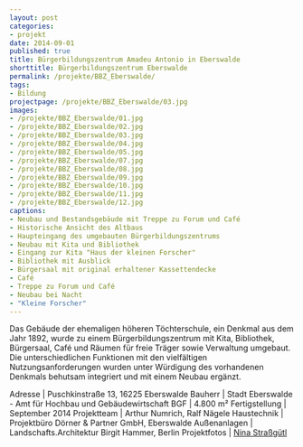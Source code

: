 ```yaml
---
layout: post
categories:
- projekt
date: 2014-09-01
published: true
title: Bürgerbildungszentrum Amadeu Antonio in Eberswalde
shorttitle: Bürgerbildungszentrum Eberswalde
permalink: /projekte/BBZ_Eberswalde/
tags: 
- Bildung
projectpage: /projekte/BBZ_Eberswalde/03.jpg
images:
- /projekte/BBZ_Eberswalde/01.jpg
- /projekte/BBZ_Eberswalde/02.jpg
- /projekte/BBZ_Eberswalde/03.jpg
- /projekte/BBZ_Eberswalde/04.jpg
- /projekte/BBZ_Eberswalde/05.jpg
- /projekte/BBZ_Eberswalde/07.jpg
- /projekte/BBZ_Eberswalde/08.jpg
- /projekte/BBZ_Eberswalde/09.jpg
- /projekte/BBZ_Eberswalde/10.jpg
- /projekte/BBZ_Eberswalde/11.jpg
- /projekte/BBZ_Eberswalde/12.jpg
captions:
- Neubau und Bestandsgebäude mit Treppe zu Forum und Café
- Historische Ansicht des Altbaus
- Haupteingang des umgebauten Bürgerbildungszentrums
- Neubau mit Kita und Bibliothek
- Eingang zur Kita "Haus der kleinen Forscher"
- Bibliothek mit Ausblick
- Bürgersaal mit original erhaltener Kassettendecke
- Café
- Treppe zu Forum und Café
- Neubau bei Nacht
- "Kleine Forscher"
---
```

Das Gebäude der ehemaligen höheren Töchterschule, ein Denkmal aus dem Jahr 1892, wurde zu einem Bürgerbildungszentrum mit Kita, Biblio­thek, Bürgersaal, Café und Räumen für freie Träger sowie Verwaltung umgebaut. Die unterschiedlichen Funktionen mit den vielfältigen Nutzungsanforderungen wurden unter Würdigung des vorhandenen Denkmals behutsam integriert und mit einem Neubau ergänzt.

Adresse			|	Puschkinstraße 13, 16225 Eberswalde 
Bauherr			|	Stadt Eberswalde - Amt für Hochbau und Gebäudewirtschaft
BGF				|	4.800 m²
Fertigstellung	|	September 2014
Projektteam		|	Arthur Numrich, Ralf Nägele
Haustechnik		|	Projektbüro Dörner & Partner GmbH, Eberswalde
Außenanlagen	|	Landschafts.Architektur Birgit Hammer, Berlin
Projektfotos	|	[Nina Straßgütl](http://www.ninastrg.de/)